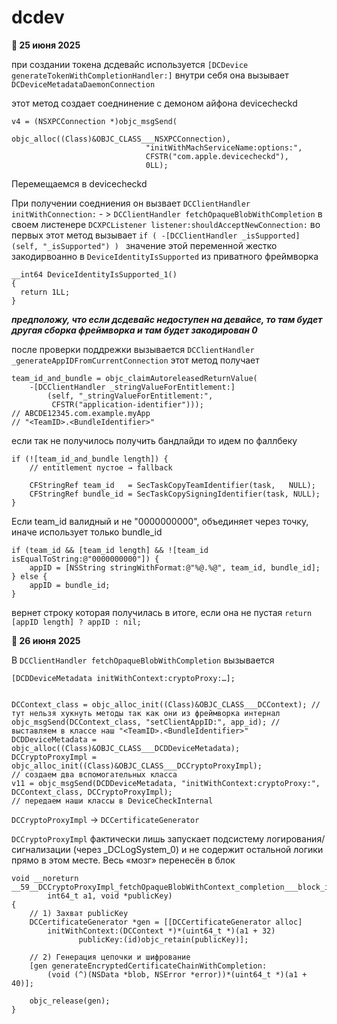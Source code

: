 # dcdev
**📅 25 июня 2025**


при создании токена дсдевайс используется ```[DCDevice generateTokenWithCompletionHandler:]```
внутри себя она вызывает ```DCDeviceMetadataDaemonConnection```

этот метод создает соеднинение с демоном айфона devicecheckd
```
v4 = (NSXPCConnection *)objc_msgSend(
                              objc_alloc((Class)&OBJC_CLASS___NSXPCConnection),
                              "initWithMachServiceName:options:",
                              CFSTR("com.apple.devicecheckd"),
                              0LL);
```


Перемещаемся в devicecheckd

При получении соедниения он вызвает ```DCClientHandler initWithConnection:``` - > ```DCClientHandler fetchOpaqueBlobWithCompletion``` в своем листенере ```DCXPCListener listener:shouldAcceptNewConnection:```
во первых этот метод вызывает 
```if ( -[DCClientHandler _isSupported](self, "_isSupported") ) ```
значение этой переменной жестко закодирвоанно в ```DeviceIdentityIsSupported``` из приватного фреймворка
```
__int64 DeviceIdentityIsSupported_1()
{
  return 1LL;
}
```

***предположу, что если дсдевайс недоступен на девайсе, то там будет другая сборка фреймворка и там будет закодирован 0***

после проверки поддрежки вызывается ```DCClientHandler _generateAppIDFromCurrentConnection```
этот метод получает

```
team_id_and_bundle = objc_claimAutoreleasedReturnValue(
    -[DCClientHandler _stringValueForEntitlement:]
        (self, "_stringValueForEntitlement:",
         CFSTR("application-identifier")));
// ABCDE12345.com.example.myApp
// "<TeamID>.<BundleIdentifier>"
```
если так не получилось получить бандлайди то идем по фаллбеку
```
if (![team_id_and_bundle length]) {
    // entitlement пустое → fallback

    CFStringRef team_id   = SecTaskCopyTeamIdentifier(task,   NULL);
    CFStringRef bundle_id = SecTaskCopySigningIdentifier(task, NULL);
}
```

Если team_id валидный и не "0000000000", объединяет через точку, иначе использует только bundle_id
```
if (team_id && [team_id length] && ![team_id isEqualToString:@"0000000000"]) {
    appID = [NSString stringWithFormat:@"%@.%@", team_id, bundle_id];
} else {
    appID = bundle_id;
}
```
вернет строку которая получилась в итоге, если она не пустая 
```return [appID length] ? appID : nil;```

**📅 26 июня 2025**

В `DCClientHandler fetchOpaqueBlobWithCompletion` вызывается
   ```objc
   [DCDDeviceMetadata initWithContext:cryptoProxy:…];


   DCContext_class = objc_alloc_init((Class)&OBJC_CLASS___DCContext); // тут нельзя хукнуть методы так как они из фреймворка интернал 
   objc_msgSend(DCContext_class, "setClientAppID:", app_id); // выставляем в классе наш "<TeamID>.<BundleIdentifier>"
   DCDDeviceMetadata = objc_alloc((Class)&OBJC_CLASS___DCDDeviceMetadata);
   DCCryptoProxyImpl = objc_alloc_init((Class)&OBJC_CLASS___DCCryptoProxyImpl);
   // создаем два вспомогательных класса
   v11 = objc_msgSend(DCDDeviceMetadata, "initWithContext:cryptoProxy:", DCContext_class, DCCryptoProxyImpl);
   // передаем наши классы в DeviceCheckInternal
```

`DCCryptoProxyImpl` → `DCCertificateGenerator`

```DCCryptoProxyImpl``` фактически лишь запускает подсистему логирования/сигнализации (через _DCLogSystem_0) и не содержит остальной логики прямо в этом месте. Весь «мозг» перенесён в блок

```objc
void __noreturn __59__DCCryptoProxyImpl_fetchOpaqueBlobWithContext_completion___block_invoke(
        int64_t a1, void *publicKey)
{
    // 1) Захват publicKey
    DCCertificateGenerator *gen = [[DCCertificateGenerator alloc]
        initWithContext:(DCContext *)*(uint64_t *)(a1 + 32)
               publicKey:(id)objc_retain(publicKey)];

    // 2) Генерация цепочки и шифрование
    [gen generateEncryptedCertificateChainWithCompletion:
        (void (^)(NSData *blob, NSError *error))*(uint64_t *)(a1 + 40)];

    objc_release(gen);
}
```


